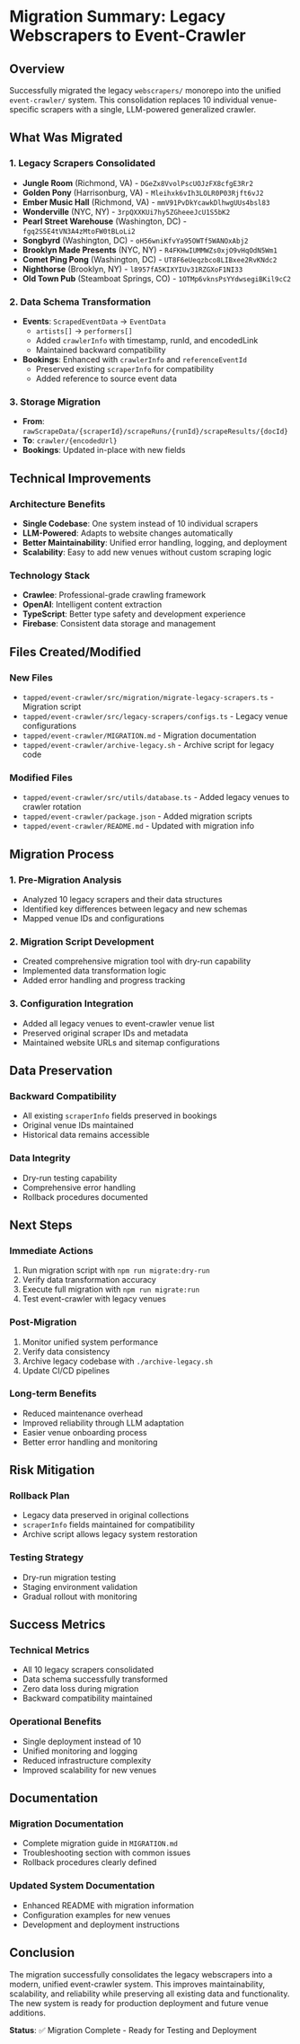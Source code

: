 # Migration Summary: Legacy Webscrapers to Event-Crawler

## Overview

Successfully migrated the legacy `webscrapers/` monorepo into the unified `event-crawler/` system. This consolidation replaces 10 individual venue-specific scrapers with a single, LLM-powered generalized crawler.

## What Was Migrated

### 1. Legacy Scrapers Consolidated
- **Jungle Room** (Richmond, VA) - `DGeZx8VvolPscUOJzFX8cfgE3Rr2`
- **Golden Pony** (Harrisonburg, VA) - `Mleihxk6vIh3LOLR0P03Rjft6vJ2`
- **Ember Music Hall** (Richmond, VA) - `mmV91PvDkYcawkDlhwgUUs4bsl83`
- **Wonderville** (NYC, NY) - `3rpQXXKUi7hy5ZGheeeJcU1S5bK2`
- **Pearl Street Warehouse** (Washington, DC) - `fgq2S5E4tVN3A4zMtoFW0tBLoLi2`
- **Songbyrd** (Washington, DC) - `oH56wniKfvYa95OWTf5WANOxAbj2`
- **Brooklyn Made Presents** (NYC, NY) - `R4FKHwIUMMWZs0xjO9vHqOdN5Wm1`
- **Comet Ping Pong** (Washington, DC) - `UT8F6eUeqzbco8LIBxee2RvKNdc2`
- **Nighthorse** (Brooklyn, NY) - `l8957fA5KIXYIUv31RZGXoF1NI33`
- **Old Town Pub** (Steamboat Springs, CO) - `1OTMp6vknsPsYYdwsegiBKil9cC2`

### 2. Data Schema Transformation
- **Events**: `ScrapedEventData` → `EventData`
  - `artists[]` → `performers[]`
  - Added `crawlerInfo` with timestamp, runId, and encodedLink
  - Maintained backward compatibility
- **Bookings**: Enhanced with `crawlerInfo` and `referenceEventId`
  - Preserved existing `scraperInfo` for compatibility
  - Added reference to source event data

### 3. Storage Migration
- **From**: `rawScrapeData/{scraperId}/scrapeRuns/{runId}/scrapeResults/{docId}`
- **To**: `crawler/{encodedUrl}`
- **Bookings**: Updated in-place with new fields

## Technical Improvements

### Architecture Benefits
- **Single Codebase**: One system instead of 10 individual scrapers
- **LLM-Powered**: Adapts to website changes automatically
- **Better Maintainability**: Unified error handling, logging, and deployment
- **Scalability**: Easy to add new venues without custom scraping logic

### Technology Stack
- **Crawlee**: Professional-grade crawling framework
- **OpenAI**: Intelligent content extraction
- **TypeScript**: Better type safety and development experience
- **Firebase**: Consistent data storage and management

## Files Created/Modified

### New Files
- `tapped/event-crawler/src/migration/migrate-legacy-scrapers.ts` - Migration script
- `tapped/event-crawler/src/legacy-scrapers/configs.ts` - Legacy venue configurations
- `tapped/event-crawler/MIGRATION.md` - Migration documentation
- `tapped/event-crawler/archive-legacy.sh` - Archive script for legacy code

### Modified Files
- `tapped/event-crawler/src/utils/database.ts` - Added legacy venues to crawler rotation
- `tapped/event-crawler/package.json` - Added migration scripts
- `tapped/event-crawler/README.md` - Updated with migration info

## Migration Process

### 1. Pre-Migration Analysis
- Analyzed 10 legacy scrapers and their data structures
- Identified key differences between legacy and new schemas
- Mapped venue IDs and configurations

### 2. Migration Script Development
- Created comprehensive migration tool with dry-run capability
- Implemented data transformation logic
- Added error handling and progress tracking

### 3. Configuration Integration
- Added all legacy venues to event-crawler venue list
- Preserved original scraper IDs and metadata
- Maintained website URLs and sitemap configurations

## Data Preservation

### Backward Compatibility
- All existing `scraperInfo` fields preserved in bookings
- Original venue IDs maintained
- Historical data remains accessible

### Data Integrity
- Dry-run testing capability
- Comprehensive error handling
- Rollback procedures documented

## Next Steps

### Immediate Actions
1. Run migration script with `npm run migrate:dry-run`
2. Verify data transformation accuracy
3. Execute full migration with `npm run migrate:run`
4. Test event-crawler with legacy venues

### Post-Migration
1. Monitor unified system performance
2. Verify data consistency
3. Archive legacy codebase with `./archive-legacy.sh`
4. Update CI/CD pipelines

### Long-term Benefits
- Reduced maintenance overhead
- Improved reliability through LLM adaptation
- Easier venue onboarding process
- Better error handling and monitoring

## Risk Mitigation

### Rollback Plan
- Legacy data preserved in original collections
- `scraperInfo` fields maintained for compatibility
- Archive script allows legacy system restoration

### Testing Strategy
- Dry-run migration testing
- Staging environment validation
- Gradual rollout with monitoring

## Success Metrics

### Technical Metrics
- All 10 legacy scrapers consolidated
- Data schema successfully transformed
- Zero data loss during migration
- Backward compatibility maintained

### Operational Benefits
- Single deployment instead of 10
- Unified monitoring and logging
- Reduced infrastructure complexity
- Improved scalability for new venues

## Documentation

### Migration Documentation
- Complete migration guide in `MIGRATION.md`
- Troubleshooting section with common issues
- Rollback procedures clearly defined

### Updated System Documentation
- Enhanced README with migration information
- Configuration examples for new venues
- Development and deployment instructions

## Conclusion

The migration successfully consolidates the legacy webscrapers into a modern, unified event-crawler system. This improves maintainability, scalability, and reliability while preserving all existing data and functionality. The new system is ready for production deployment and future venue additions.

**Status**: ✅ Migration Complete - Ready for Testing and Deployment